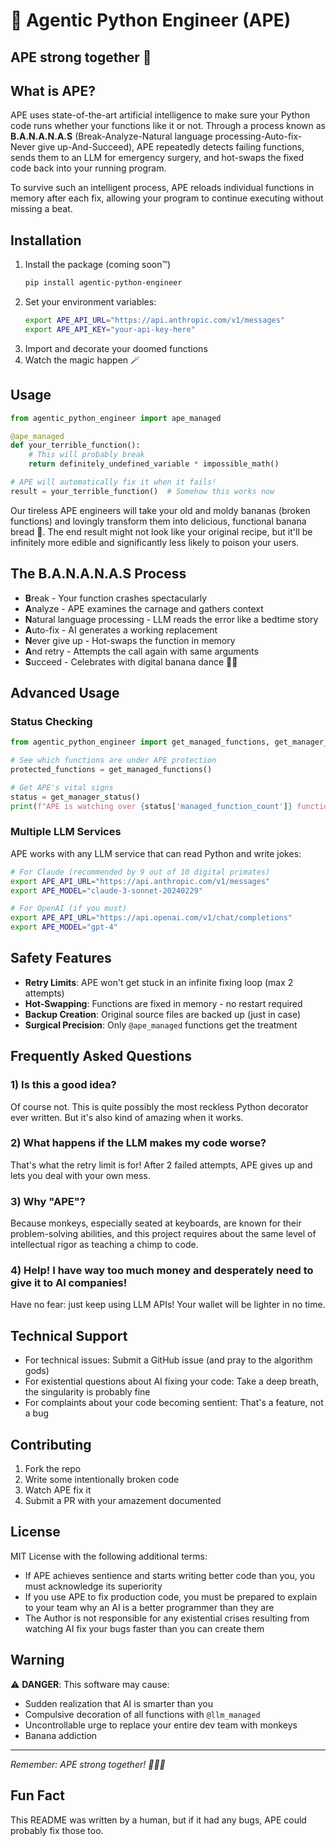 # 🐒 Agentic Python Engineer (APE)

**APE strong together** 🦍
---

## What is APE?

APE uses state-of-the-art artificial intelligence to make sure your Python code runs whether your functions like it or not. Through a process known as **B.A.N.A.N.A.S** (Break-Analyze-Natural language processing-Auto-fix-Never give up-And-Succeed), APE repeatedly detects failing functions, sends them to an LLM for emergency surgery, and hot-swaps the fixed code back into your running program.

To survive such an intelligent process, APE reloads individual functions in memory after each fix, allowing your program to continue executing without missing a beat.

## Installation

1. Install the package (coming soon™)
   ```bash
   pip install agentic-python-engineer
   ```
2. Set your environment variables:
   ```bash
   export APE_API_URL="https://api.anthropic.com/v1/messages"
   export APE_API_KEY="your-api-key-here"
   ```
3. Import and decorate your doomed functions
4. Watch the magic happen 🪄

## Usage

```python
from agentic_python_engineer import ape_managed

@ape_managed
def your_terrible_function():
    # This will probably break
    return definitely_undefined_variable * impossible_math()

# APE will automatically fix it when it fails!
result = your_terrible_function()  # Somehow this works now
```

Our tireless APE engineers will take your old and moldy bananas (broken functions) and lovingly transform them into delicious, functional banana bread 🍞. The end result might not look like your original recipe, but it'll be infinitely more edible and significantly less likely to poison your users.

## The B.A.N.A.N.A.S Process

- **B**reak - Your function crashes spectacularly
- **A**nalyze - APE examines the carnage and gathers context
- **N**atural language processing - LLM reads the error like a bedtime story
- **A**uto-fix - AI generates a working replacement
- **N**ever give up - Hot-swaps the function in memory
- **A**nd retry - Attempts the call again with same arguments
- **S**ucceed - Celebrates with digital banana dance 🍌💃

## Advanced Usage

### Status Checking
```python
from agentic_python_engineer import get_managed_functions, get_manager_status

# See which functions are under APE protection
protected_functions = get_managed_functions()

# Get APE's vital signs
status = get_manager_status()
print(f"APE is watching over {status['managed_function_count']} functions")
```

### Multiple LLM Services
APE works with any LLM service that can read Python and write jokes:

```bash
# For Claude (recommended by 9 out of 10 digital primates)
export APE_API_URL="https://api.anthropic.com/v1/messages"
export APE_MODEL="claude-3-sonnet-20240229"

# For OpenAI (if you must)
export APE_API_URL="https://api.openai.com/v1/chat/completions"
export APE_MODEL="gpt-4"
```

## Safety Features

- **Retry Limits**: APE won't get stuck in an infinite fixing loop (max 2 attempts)
- **Hot-Swapping**: Functions are fixed in memory - no restart required
- **Backup Creation**: Original source files are backed up (just in case)
- **Surgical Precision**: Only `@ape_managed` functions get the treatment

## Frequently Asked Questions

### 1) Is this a good idea?
Of course not. This is quite possibly the most reckless Python decorator ever written. But it's also kind of amazing when it works.

### 2) What happens if the LLM makes my code worse?
That's what the retry limit is for! After 2 failed attempts, APE gives up and lets you deal with your own mess.

### 3) Why "APE"?
Because monkeys, especially seated at keyboards, are known for their problem-solving abilities, and this project requires about the same level of intellectual rigor as teaching a chimp to code.

### 4) Help! I have way too much money and desperately need to give it to AI companies!
Have no fear: just keep using LLM APIs! Your wallet will be lighter in no time.

## Technical Support

- For technical issues: Submit a GitHub issue (and pray to the algorithm gods)
- For existential questions about AI fixing your code: Take a deep breath, the singularity is probably fine
- For complaints about your code becoming sentient: That's a feature, not a bug

## Contributing

1. Fork the repo
2. Write some intentionally broken code
3. Watch APE fix it
4. Submit a PR with your amazement documented

## License

MIT License with the following additional terms:

- If APE achieves sentience and starts writing better code than you, you must acknowledge its superiority
- If you use APE to fix production code, you must be prepared to explain to your team why an AI is a better programmer than they are
- The Author is not responsible for any existential crises resulting from watching AI fix your bugs faster than you can create them

## Warning

⚠️ **DANGER**: This software may cause:
- Sudden realization that AI is smarter than you
- Compulsive decoration of all functions with `@llm_managed`
- Uncontrollable urge to replace your entire dev team with monkeys
- Banana addiction

---

*Remember: APE strong together! 🐒🤝🐒*

## Fun Fact

This README was written by a human, but if it had any bugs, APE could probably fix those too.